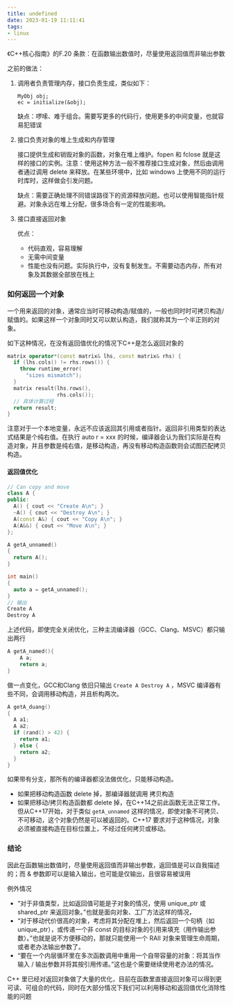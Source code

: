 ```yaml
---
title: undefined
date: 2023-01-19 11:11:41
tags:
- linux
---
```


《C++核心指南》的F.20 条款：在函数输出数值时，尽量使用返回值而非输出参数

之前的做法：

1. 调用者负责管理内存，接口负责生成，类似如下：

   ```
   MyObj obj;
   ec = initialize(&obj);
   ```

   缺点：啰嗦、难于组合。需要写更多的代码行，使用更多的中间变量，也就容易犯错误

2. 接口负责对象的堆上生成和内存管理

   接口提供生成和销毁对象的函数，对象在堆上维护。fopen 和 fclose 就是这样的接口的实例。注意：使用这种方法一般不推荐接口生成对象，然后由调用者通过调用 delete 来释放。在某些环境中，比如 windows 上使用不同的运行时库时，这样做会引发问题。

   缺点：需要正确处理不同错误路径下的资源释放问题。也可以使用智能指针规避。对象永远在堆上分配，很多场合有一定的性能影响。

3. 接口直接返回对象

   优点：

   - 代码直观，容易理解
   - 无需中间变量
   - 性能也没有问题。实际执行中，没有复制发生。不需要动态内存，所有对象及其数据全部放在栈上

### 如何返回一个对象

一个用来返回的对象，通常应当时可移动构造/赋值的，一般也同时时可拷贝构造/赋值的。如果这样一个对象同时又可以默认构造，我们就称其为一个半正则的对象。

如下这种情况，在没有返回值优化的情况下C++是怎么返回对象的

```c++
matrix operator*(const matrix& lhs, const matrix& rhs) {
  if (lhs.cols() != rhs.rows()) {
    throw runtime_error(
      "sizes mismatch");
  }
  matrix result(lhs.rows(),
                rhs.cols());
  // 具体计算过程
  return result;
}
```

注意对于一个本地变量，永远不应该返回其引用或者指针。返回非引用类型的表达式结果是个纯右值。在执行 auto r = xxx 的时候，编译器会认为我们实际是在构造对象，并且参数是纯右值，是移动构造，再没有移动构造函数则会试图匹配拷贝构造。

#### 返回值优化

```c++
// Can copy and move
class A {
public:
  A() { cout << "Create A\n"; }
  ~A() { cout << "Destroy A\n"; }
  A(const A&) { cout << "Copy A\n"; }
  A(A&&) { cout << "Move A\n"; }
};

A getA_unnamed()
{
  return A();
}

int main()
{
  auto a = getA_unnamed();
}
// 输出
Create A
Destroy A
```

上述代码，即使完全关闭优化，三种主流编译器（GCC、Clang、MSVC）都只输出两行

```c++
A getA_named(){ 
	A a; 
	return a;
}
```

做一点变化，GCC和Clang 依旧只输出 ` Create A Destroy A ` ，MSVC 编译器有些不同，会调用移动构造，并且析构两次。

```c++
A getA_duang()
{
  A a1;
  A a2;
  if (rand() > 42) {
    return a1;
  } else {
    return a2;
  }
}
```

如果带有分支，那所有的编译器都没法做优化，只能移动构造。

- 如果把移动构造函数 delete 掉，那编译器就调用 拷贝构造
- 如果把移动/拷贝构造函数都 delete 掉，在C++14之前此函数无法正常工作。但从C++17开始，对于类似 `getA_unnamed` 这样的情况，即使对象不可拷贝、不可移动，这个对象仍然是可以被返回的。C++17 要求对于这种情况，对象必须被直接构造在目标位置上，不经过任何拷贝或移动。

### 结论

因此在函数输出数值时，尽量使用返回值而非输出参数，返回值是可以自我描述的；而 & 参数即可以是输入输出，也可能是仅输出，且很容易被误用

例外情况

- “对于非值类型，比如返回值可能是子对象的情况，使用 unique_ptr 或 shared_ptr 来返回对象。”也就是面向对象、工厂方法这样的情况，
- “对于移动代价很高的对象，考虑将其分配在堆上，然后返回一个句柄（如 unique_ptr），或传递一个非 const 的目标对象的引用来填充（用作输出参数）。”也就是说不方便移动的，那就只能使用一个 RAII 对象来管理生命周期，或者老办法输出参数了。
- “要在一个内层循环里在多次函数调用中重用一个自带容量的对象：将其当作输入 / 输出参数并将其按引用传递。”这也是个需要继续使用老办法的情况。

C++ 里已经对返回对象做了大量的优化，目前在函数里直接返回对象可以得到更可读、可组合的代码，同时在大部分情况下我们可以利用移动和返回值优化消除性能的问题